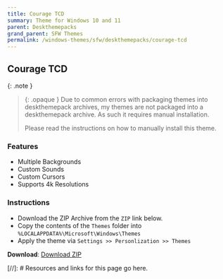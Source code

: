 ```yaml
---
title: Courage TCD
summary: Theme for Windows 10 and 11
parent: Deskthemepacks
grand_parent: SFW Themes
permalink: /windows-themes/sfw/deskthemepacks/courage-tcd
---
```


## Courage TCD

{: .note }
> {: .opaque }
> Due to common errors with packaging themes into deskthemepack archives, my themes are not packaged into a deskthemepack archive. As such it requires manual installation.
> 
> Please read the instructions on how to manually install this theme.

### Features

- Multiple Backgrounds
- Custom Sounds
- Custom Cursors
- Supports 4k Resolutions

### Instructions

- Download the ZIP Archive from the `ZIP` link below.
- Copy the contents of the `Themes` folder into `%LOCALAPPDATA%\Microsoft\Windows\Themes`
- Apply the theme via `Settings >> Personlization >> Themes`

**Download**: [Download ZIP] 

<!-- ////////////////////////////////////////////////////////////////////////////////////////////////////////////////////// -->

[//]: # Resources and links for this page go here.

[Download ZIP]: https://gitlab.com/the-back-room/deskthemepacks/sfw/courage-tcd/-/archive/main/courage-tcd-main.zip

<!-- ////////////////////////////////////////////////////////////////////////////////////////////////////////////////////// -->

